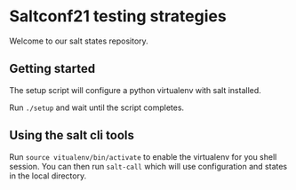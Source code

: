 # Saltconf21 testing strategies

Welcome to our salt states repository.

## Getting started

The setup script will configure a python virtualenv with salt installed.

Run `./setup` and wait until the script completes.

## Using the salt cli tools

Run `source vitualenv/bin/activate` to enable the virtualenv for you shell session.
You can then run `salt-call` which will use configuration and states in the local directory.

